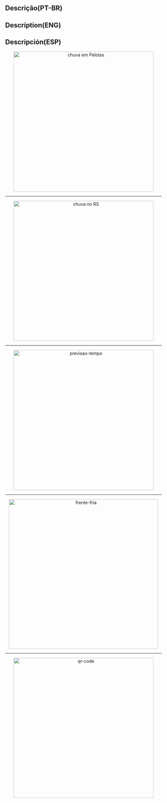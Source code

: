 ## Descrição(PT-BR)
## Description(ENG)
## Descripción(ESP)

<p align="center">
  <img src="https://github.com/wilmorales21/Scripts/assets/80546143/bc9fcefd-90d2-4933-9c9b-a562a887d717" alt="chuva em Pelotas" height="450">
</p>

-----------------------------------------------------------------------------------------------------------------------------

<p align="center">
  <img src="https://github.com/wilmorales21/Scripts/assets/80546143/c123431b-0336-449d-b60f-9e7d6419340b" alt="chuva no RS" height="450">
</p>

-----------------------------------------------------------------------------------------------------------------------------

<p align="center">
  <img src="https://github.com/wilmorales21/Scripts/assets/80546143/bfe8b3aa-4c95-4f98-989e-01f643915ef9" alt="previsao-tempo" height="450">
</p>

------------------------------------------------------------------------------------------------------------------------------

<p align="center">
  <img src="https://github.com/wilmorales21/Scripts/assets/80546143/b970e8ee-2cd9-480f-a085-a8e5928bd035" alt="frente-fria" height="480">
</p>

------------------------------------------------------------------------------------------------------------------------------
<p align="center">   
   <img src="https://github.com/wilmorales21/Scripts/assets/80546143/13ec1c2e-3ca5-4ea7-8d50-35313c6e311d" alt="qr-code" height="450">
</p>



